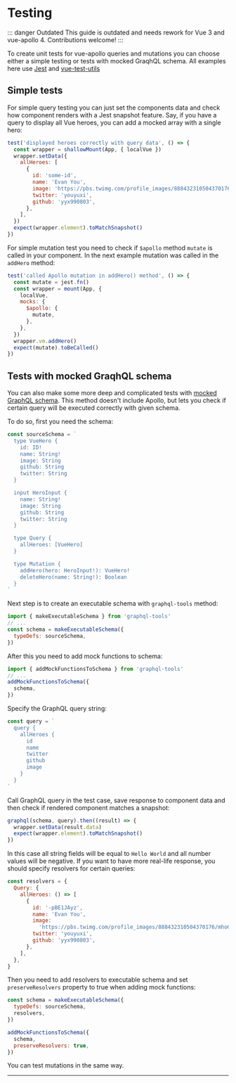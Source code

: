 # Testing

::: danger Outdated
This guide is outdated and needs rework for Vue 3 and vue-apollo 4. Contributions welcome!
:::

To create unit tests for vue-apollo queries and mutations you can choose either a simple testing or tests with mocked GraqhQL schema. All examples here use [Jest](https://jestjs.io/) and [vue-test-utils](https://github.com/vuejs/vue-test-utils)

## Simple tests

For simple query testing you can just set the components data and check how component renders with a Jest snapshot feature. Say, if you have a query to display all Vue heroes, you can add a mocked array with a single hero:

```js
test('displayed heroes correctly with query data', () => {
  const wrapper = shallowMount(App, { localVue })
  wrapper.setData({
    allHeroes: [
      {
        id: 'some-id',
        name: 'Evan You',
        image: 'https://pbs.twimg.com/profile_images/888432310504370176/mhoGA4uj_400x400.jpg',
        twitter: 'youyuxi',
        github: 'yyx990803',
      },
    ],
  })
  expect(wrapper.element).toMatchSnapshot()
})
```
For simple mutation test you need to check if `$apollo` method `mutate` is called in your component. In the next example mutation was called in the `addHero` method:

```js
test('called Apollo mutation in addHero() method', () => {
  const mutate = jest.fn()
  const wrapper = mount(App, {
    localVue,
    mocks: {
      $apollo: {
        mutate,
      },
    },
  })
  wrapper.vm.addHero()
  expect(mutate).toBeCalled()
})
```

## Tests with mocked GraqhQL schema

You can also make some more deep and complicated tests with [mocked GraphQL schema](https://www.apollographql.com/docs/graphql-tools/mocking.html). This method doesn't include Apollo, but lets you check if certain query will be executed correctly with given schema.

To do so, first you need the schema:

```js
const sourceSchema = `
  type VueHero {
    id: ID!
    name: String!
    image: String
    github: String
    twitter: String
  }

  input HeroInput {
    name: String!
    image: String
    github: String
    twitter: String
  }

  type Query {
    allHeroes: [VueHero]
  }

  type Mutation {
    addHero(hero: HeroInput!): VueHero!
    deleteHero(name: String!): Boolean
  }
`
```
Next step is to create an executable schema with `graphql-tools` method:

```js
import { makeExecutableSchema } from 'graphql-tools'
// ...
const schema = makeExecutableSchema({
  typeDefs: sourceSchema,
})
```
After this you need to add mock functions to schema:

```js
import { addMockFunctionsToSchema } from 'graphql-tools'
// ...
addMockFunctionsToSchema({
  schema,
})
```
Specify the GraphQL query string:

```js
const query = `
  query {
    allHeroes {
      id
      name
      twitter
      github
      image
    }
  }
`
```
Call GraphQL query in the test case, save response to component data and then check if rendered component matches a snapshot:

```js
graphql(schema, query).then((result) => {
  wrapper.setData(result.data)
  expect(wrapper.element).toMatchSnapshot()
})
```
In this case all string fields will be equal to `Hello World` and all number values will be negative. If you want to have more real-life response, you should specify resolvers for certain queries:

```js
const resolvers = {
  Query: {
    allHeroes: () => [
      {
        id: '-pBE1JAyz',
        name: 'Evan You',
        image:
          'https://pbs.twimg.com/profile_images/888432310504370176/mhoGA4uj_400x400.jpg',
        twitter: 'youyuxi',
        github: 'yyx990803',
      },
    ],
  },
}
```
Then you need to add resolvers to executable schema and set `preserveResolvers` property to true when adding mock functions:

```js
const schema = makeExecutableSchema({
  typeDefs: sourceSchema,
  resolvers,
})

addMockFunctionsToSchema({
  schema,
  preserveResolvers: true,
})
```
You can test mutations in the same way.

---
